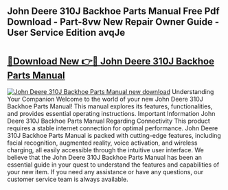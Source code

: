 ## John Deere 310J Backhoe Parts Manual Free Pdf Download - Part-8vw New Repair Owner Guide - User Service Edition avqJe

# <h2><a href="http://bc69379.oget.top/?id=John+Deere+310J+Backhoe+Parts+Manual">🔗Download New 👉🔴 John Deere 310J Backhoe Parts Manual</a></h2>

[![John Deere 310J Backhoe Parts Manual new download](https://i.imgur.com/5g1atiW.png)](http://bc69379.oget.top/?id=John+Deere+310J+Backhoe+Parts+Manual)
Understanding Your Companion Welcome to the world of your new John Deere 310J Backhoe Parts Manual! This manual explores its features, functionalities, and provides essential operating instructions. Important Information John Deere 310J Backhoe Parts Manual Regarding Connectivity This product requires a stable internet connection for optimal performance. John Deere 310J Backhoe Parts Manual is packed with cutting-edge features, including facial recognition, augmented reality, voice activation, and wireless charging, all easily accessible through the intuitive user interface. We believe that the John Deere 310J Backhoe Parts Manual has been an essential guide in your quest to understand the features and capabilities of your new item. If you need any assistance or have any questions, our customer service team is always available.
